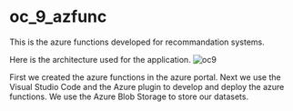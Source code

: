 # oc_9_azfunc

This is the azure functions developed for recommandation systems.

Here is the architecture used for the application.
![oc9](https://user-images.githubusercontent.com/16722943/206492353-83b3857e-9a16-407f-8692-d1c73412e809.png)

First we created the azure functions in the azure portal. Next we use the Visual Studio Code and the Azure plugin to develop and deploy the azure functions. 
We use the Azure Blob Storage to store our datasets.
